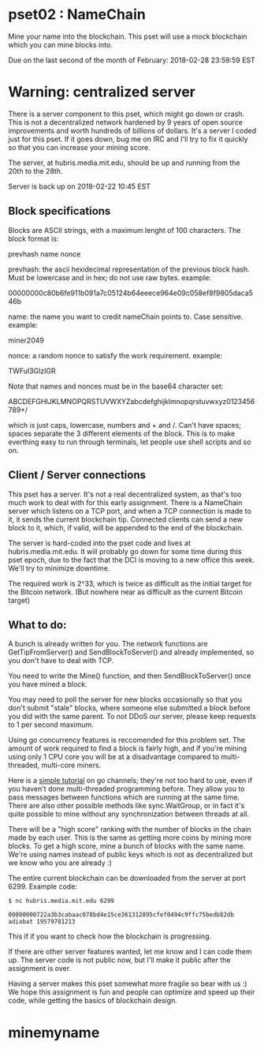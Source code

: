
# pset02 : NameChain

Mine your name into the blockchain.  This pset will use a mock blockchain which you can mine blocks into.  

Due on the last second of the month of February: 2018-02-28 23:59:59 EST

# Warning: centralized server

There is a server component to this pset, which might go down or crash.  This is not a decentralized network hardened by 9 years of open source improvements and worth hundreds of billions of dollars.  It's a server I coded just for this pset.  If it goes down, bug me on IRC and I'll try to fix it quickly so that you can increase your mining score.

The server, at hubris.media.mit.edu, should be up and running from the 20th to the 28th. 

Server is back up on 2018-02-22 10:45 EST

## Block specifications

Blocks are ASCII strings, with a maximum lenght of 100 characters. The block format is:

prevhash name nonce

prevhash: the ascii hexidecimal representation of the previous block hash.  Must be lowercase and in hex; do not use raw bytes.
example:

00000000c80b6fe911b091a7c05124b64eeece964e09c058ef8f9805daca546b

name: the name you want to credit nameChain points to. Case sensitive.
example:

miner2049

nonce: a random nonce to satisfy the work requirement.
example:

TWFuI3GlzIGR

Note that names and nonces must be in the base64 character set:

ABCDEFGHIJKLMNOPQRSTUVWXYZabcdefghijklmnopqrstuvwxyz0123456789+/

which is just caps, lowercase, numbers and + and /.  Can't have spaces; spaces separate the 3 different elements of the block.
This is to make everthing easy to run through terminals, let people use shell scripts and so on.

## Client / Server connections

This pset has a server.  It's not a real decentralized system, as that's too much work to deal with for this early assignment.  There is a NameChain server which listens on a TCP port, and when a TCP connection is made to it, it sends the current blockchain tip.  Connected clients can send a new block to it, which, if valid, will be appended to the end of the blockchain.

The server is hard-coded into the pset code and lives at hubris.media.mit.edu.  It will probably go down for some time during this pset epoch, due to the fact that the DCI is moving to a new office this week.  We'll try to minimize downtime.  

The required work is 2^33, which is twice as difficult as the initial target for the Bitcoin network. (But nowhere near as difficult as the current Bitcoin target)

## What to do:

A bunch is already written for you.  The network functions are GetTipFromServer() and SendBlockToServer() and already implemented, so you don't have to deal with TCP.  

You need to write the Mine() function, and then SendBlockToServer() once you have mined a block.

You may need to poll the server for new blocks occasionally so that you don't submit "stale" blocks, where someone else submitted a block before you did with the same parent.  To not DDoS our server, please keep requests to 1 per second maximum.

Using go concurrency features is reccomended for this problem set.  The amount of work required to find a block is fairly high, and if you're mining using only 1 CPU core you will be at a disadvantage compared to multi-threaded, multi-core miners.

Here is a [simple tutorial](https://gobyexample.com/channels) on go channels; they're not too hard to use, even if you haven't done multi-threaded programming before.  They allow you to pass messages between functions which are running at the same time.  There are also other possible methods like sync.WaitGroup, or in fact it's quite possible to mine without any synchronization between threads at all.

There will be a "high score" ranking with the number of blocks in the chain made by each user.  This is the same as getting more coins by mining more blocks.  To get a high score, mine a bunch of blocks with the same name.  We're using names instead of public keys which is not as decentralized but we know who you are already :)

The entire current blockchain can be downloaded from the server at port 6299.  Example code:

```
$ nc hubris.media.mit.edu 6299

00000000722a3b3cabaac078bd4e15ce361312895cfef0494c9ffc75bedb82db adiabat 19579781213
```

This if if you want to check how the blockchain is progressing.

If there are other server features wanted, let me know and I can code them up.  The server code is not public now, but I'll make it public after the assignment is over.

Having a server makes this pset somewhat more fragile so bear with us :)  We hope this assignment is fun and people can optimize and speed up their code, while getting the basics of blockchain design.
# minemyname
